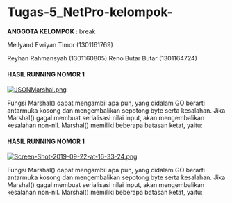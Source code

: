 # Tugas-5_NetPro-kelompok-

  <a><strong>  ANGGOTA KELOMPOK :  </strong></a>break
  <p><a>  Meilyand Evriyan Timor (1301161769)  </a> </p>
  <a>  Reyhan Rahmansyah (1301160805)  </a> 
  <a>  Reno Butar Butar  (1301164724)  </a> 


#### HASIL RUNNING NOMOR 1 ####

[![JSONMarshal.png](https://i.postimg.cc/Cxg6W1ZM/JSONMarshal.png)](https://postimg.cc/crFm3dMP)

Fungsi Marshal() dapat mengambil apa pun, yang didalam GO berarti antarmuka kosong dan mengembalikan sepotong byte serta  kesalahan. Jika Marshal() gagal membuat serialisasi nilai input, akan mengembalikan kesalahan non-nil. Marshal() memiliki beberapa batasan ketat, yaitu:

#### HASIL RUNNING NOMOR 1 ####

[![Screen-Shot-2019-09-22-at-16-33-24.png](https://i.postimg.cc/44FsNjts/Screen-Shot-2019-09-22-at-16-33-24.png)](https://postimg.cc/CdDWcPmQ)

Fungsi Marshal() dapat mengambil apa pun, yang didalam GO berarti antarmuka kosong dan mengembalikan sepotong byte serta  kesalahan. Jika Marshal() gagal membuat serialisasi nilai input, akan mengembalikan kesalahan non-nil. Marshal() memiliki beberapa batasan ketat, yaitu:
